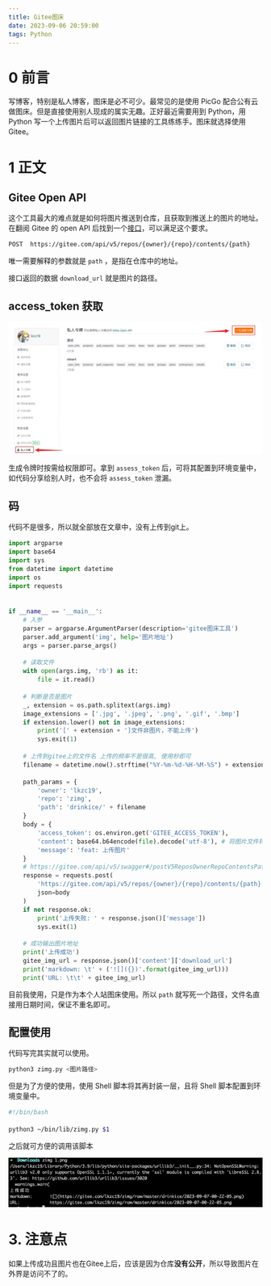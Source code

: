 ```yaml
---
title: Gitee图床
date: 2023-09-06 20:59:00
tags: Python
---
```


# 0 前言

写博客，特别是私人博客，图床是必不可少。最常见的是使用 PicGo 配合公有云做图床。但是直接使用别人现成的属实无趣。正好最近需要用到 Python，用 Python 写一个上传图片后可以返回图片链接的工具练练手。图床就选择使用 Gitee。

# 1 正文

## Gitee Open API

这个工具最大的难点就是如何将图片推送到仓库，且获取到推送上的图片的地址。在翻阅 Gitee 的 open API 后找到一个[接口](https://gitee.com/api/v5/swagger#/postV5ReposOwnerRepoContentsPath)，可以满足这个要求。

```markdown
POST  https://gitee.com/api/v5/repos/{owner}/{repo}/contents/{path}
```

唯一需要解释的参数就是 `path` ，是指在仓库中的地址。

接口返回的数据 `download_url` 就是图片的路径。

## access_token 获取

![access_token获取](https://raw.githubusercontent.com/lkzc19/blasphemy.zimg/main/drinkice/2023-09-07-20-56-04.png)

生成令牌时按需给权限即可。拿到 `assess_token` 后，可将其配置到环境变量中，如代码分享给别人时，也不会将 `assess_token` 泄漏。

## 码

代码不是很多，所以就全部放在文章中，没有上传到git上。

```python
import argparse
import base64
import sys
from datetime import datetime
import os
import requests


if __name__ == '__main__':
    # 入参
    parser = argparse.ArgumentParser(description='gitee图床工具')
    parser.add_argument('img', help='图片地址')
    args = parser.parse_args()

    # 读取文件
    with open(args.img, 'rb') as it:
        file = it.read()

    # 判断是否是图片
    _, extension = os.path.splitext(args.img)
    image_extensions = ['.jpg', '.jpeg', '.png', '.gif', '.bmp']
    if extension.lower() not in image_extensions:
        print('[' + extension + ']文件非图片，不能上传')
        sys.exit(1)

    # 上传到gitee上的文件名 上传的频率不是很高, 使用秒即可
    filename = datetime.now().strftime("%Y-%m-%d-%H-%M-%S") + extension

    path_params = {
        'owner': 'lkzc19',
        'repo': 'zimg',
        'path': 'drinkice/' + filename
    }
    body = {
        'access_token': os.environ.get('GITEE_ACCESS_TOKEN'),
        'content': base64.b64encode(file).decode('utf-8'), # 将图片文件转换为 Base64 编码
        'message': 'feat: 上传图片'
    }
    # https://gitee.com/api/v5/swagger#/postV5ReposOwnerRepoContentsPath
    response = requests.post(
        'https://gitee.com/api/v5/repos/{owner}/{repo}/contents/{path}'.format_map(path_params),
        json=body
    )
    if not response.ok:
        print('上传失败: ' + response.json()['message'])
        sys.exit(1)

    # 成功输出图片地址
    print('上传成功')
    gitee_img_url = response.json()['content']['download_url']
    print('markdown: \t' + ('![]({})'.format(gitee_img_url)))
    print('URL: \t\t' + gitee_img_url)
```

目前我使用，只是作为本个人站图床使用。所以 `path` 就写死一个路径，文件名直接用日期时间，保证不重名即可。

## 配置使用

代码写完其实就可以使用。

```bash
python3 zimg.py <图片路径>
```

但是为了方便的使用，使用 Shell 脚本将其再封装一层，且将 Shell 脚本配置到环境变量中。

```bash
#!/bin/bash

python3 ~/bin/lib/zimg.py $1
```

之后就可方便的调用该脚本

![调用 Shell 脚本](https://raw.githubusercontent.com/lkzc19/blasphemy.zimg/main/drinkice/2023-09-07-20-56-26.png)

# 3. 注意点

如果上传成功且图片也在Gitee上后，应该是因为仓库**没有公开**，所以导致图片在外界是访问不了的。
